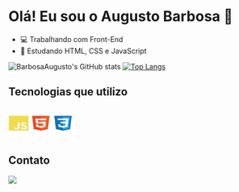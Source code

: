 <h1>Olá! Eu sou o Augusto Barbosa 👋</h1>

- 💻 Trabalhando com Front-End
- 🌱 Estudando HTML, CSS e JavaScript

![BarbosaAugusto's GitHub stats](https://github-readme-stats.vercel.app/api?username=barbosaaugusto&show_icons=true&theme=dark&count_private=true)
[![Top Langs](https://github-readme-stats.vercel.app/api/top-langs/?username=barbosaaugusto&layout=compact)](https://github.com/barbosaaugusto/github-readme-stats)


<h2>Tecnologias que utilizo</h2>

<div style="display: inline_block"><br>
  <img align="center" alt="Rafa-Js" height="30" width="40" src="https://raw.githubusercontent.com/devicons/devicon/master/icons/javascript/javascript-plain.svg">
  <img align="center" alt="Rafa-HTML" height="30" width="40" src="https://raw.githubusercontent.com/devicons/devicon/master/icons/html5/html5-original.svg">
  <img align="center" alt="Rafa-CSS" height="30" width="40" src="https://raw.githubusercontent.com/devicons/devicon/master/icons/css3/css3-original.svg">
</div><br>

<h2>Contato</h2>
<div> 
  <a href="https://www.linkedin.com/in/barbosa-augusto/" target="_blank"><img src="https://img.shields.io/badge/-LinkedIn-%230077B5?style=for-the-badge&logo=linkedin&logoColor=white" target="_blank"></a> 
</div>







